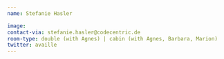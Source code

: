 ```yaml
---
name: Stefanie Hasler

image: 
contact-via: stefanie.hasler@codecentric.de
room-type: double (with Agnes) | cabin (with Agnes, Barbara, Marion)
twitter: availle
---
```

